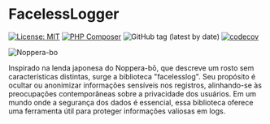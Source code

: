 # FacelessLogger

[![License: MIT](https://img.shields.io/badge/License-MIT-yellow.svg)](https://opensource.org/licenses/MIT) [![PHP Composer](https://github.com/Ananiaslitz/facelesslog/actions/workflows/php.yml/badge.svg?branch=main)](https://github.com/Ananiaslitz/facelesslog/actions/workflows/php.yml) ![GitHub tag (latest by date)](https://img.shields.io/github/v/tag/ananiaslitz/facelesslog) [![codecov](https://codecov.io/github/Ananiaslitz/facelesslog/graph/badge.svg?token=JYXF8YXJXA)](https://codecov.io/github/Ananiaslitz/facelesslog)


![Noppera-bo](https://img1.ak.crunchyroll.com/i/spire3/de447019cc8e62a60cf27e1939ea039a1630666276_main.jpg)

Inspirado na lenda japonesa do Noppera-bō, que descreve um rosto sem características distintas, surge a biblioteca "facelesslog". Seu propósito é ocultar ou anonimizar informações sensíveis nos registros, alinhando-se às preocupações contemporâneas sobre a privacidade dos usuários. Em um mundo onde a segurança dos dados é essencial, essa biblioteca oferece uma ferramenta útil para proteger informações valiosas em logs.
